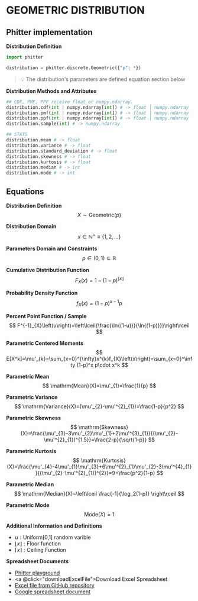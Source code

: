 # GEOMETRIC DISTRIBUTION

## Phitter implementation

**Distribution Definition**

```python
import phitter

distribution = phitter.discrete.Geometric({"p": *})
```

> 💡 The distribution's parameters are defined equation section below

**Distribution Methods and Attributes**

```python
## CDF, PMF, PPF receive float or numpy.ndarray.
distribution.cdf(int | numpy.ndarray[int]) # -> float | numpy.ndarray
distribution.pmf(int | numpy.ndarray[int]) # -> float | numpy.ndarray
distribution.ppf(int | numpy.ndarray[int]) # -> float | numpy.ndarray
distribution.sample(int) # -> numpy.ndarray

## STATS
distribution.mean # -> float
distribution.variance # -> float
distribution.standard_deviation # -> float
distribution.skewness # -> float
distribution.kurtosis # -> float
distribution.median # -> int
distribution.mode # -> int
```

## Equations

**Distribution Definition**
$$ X\sim\mathrm{Geometric}\left(p\right) $$

**Distribution Domain**
$$ x\in\mathbb{N}^{+}\equiv \left\{1,2,\dots\right\} $$

**Parameters Domain and Constraints**
$$ p\in\left(0,1\right)\subseteq\mathbb{R} $$

**Cumulative Distribution Function**
$$ F_{X}\left(x\right)=1-(1 - p)^{\lfloor x\rfloor} $$

**Probability Density Function**
$$ f_{X}\left(x\right)=(1 - p)^{x-1}p $$

**Percent Point Function / Sample**
$$ F^{-1}_{X}\left(u\right)=\left\lceil{\frac{\ln{(1-u)}}{\ln{(1-p)}}}\right\rceil $$

**Parametric Centered Moments**
$$ E[X^k]=\mu'_{k}=\sum_{x=0}^{\infty}x^{k}f_{X}\left(x\right)=\sum_{x=0}^\infty (1-p)^x p\cdot x^k $$

**Parametric Mean**
$$ \mathrm{Mean}(X)=\mu'_{1}=\frac{1}{p} $$

**Parametric Variance**
$$ \mathrm{Variance}(X)=(\mu'_{2}-\mu'^{2}_{1})=\frac{1-p}{p^2} $$

**Parametric Skewness**
$$ \mathrm{Skewness}(X)=\frac{\mu'_{3}-3\mu'_{2}\mu'_{1}+2\mu'^{3}_{1}}{(\mu'_{2}-\mu'^{2}_{1})^{1.5}}=\frac{2-p}{\sqrt{1-p}} $$

**Parametric Kurtosis**
$$ \mathrm{Kurtosis}(X)=\frac{\mu'_{4}-4\mu'_{1}\mu'_{3}+6\mu'^{2}_{1}\mu'_{2}-3\mu'^{4}_{1}}{(\mu'_{2}-\mu'^{2}_{1})^{2}}=9+\frac{p^2}{1-p} $$

**Parametric Median**
$$ \mathrm{Median}(X)=\left\lceil \frac{-1}{\log_2(1-p)} \right\rceil $$

**Parametric Mode**
$$ \mathrm{Mode}(X)=1 $$

**Additional Information and Definitions**
- $u:\text{Uniform[0,1] random varible}$
- $\lfloor{x}\rfloor: \text{Floor function}$
- $\lceil{x}\rceil: \text{Ceiling Function}$

**Spreadsheet Documents**

-   [Phitter playground](https://phitter.io/distributions/discrete/geometric)
-   <a @click="downloadExcelFile">Download Excel Spreadsheet</a>
-   [Excel file from GitHub repository](https://github.com/phitterio/phitter-files/blob/main/discrete/geometric.xlsx)
-   [Google spreadsheet document](https://docs.google.com/spreadsheets/d/1cEU6n8UxpJ_Had6WfFnAXZ2FcaLGYu8g5srQ_iEfjgg)

<script setup>
const downloadExcelFile = function() {
    const fileId = "geometric";
    const url = `https://raw.githubusercontent.com/phitterio/phitter-files/main/discrete/${fileId}.xlsx`;
    const link = document.createElement("a");
    link.href = url;
    link.setAttribute("download", `${fileId}.xlsx`);
    document.body.appendChild(link);
    link.click();
    document.body.removeChild(link);
};
</script>

<style module>
a {
  cursor: pointer;
}
</style>
    